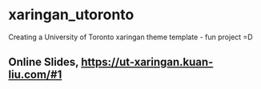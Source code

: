 # xaringan_utoronto
Creating a University of Toronto xaringan theme template - fun project =D

## Online Slides, https://ut-xaringan.kuan-liu.com/#1

